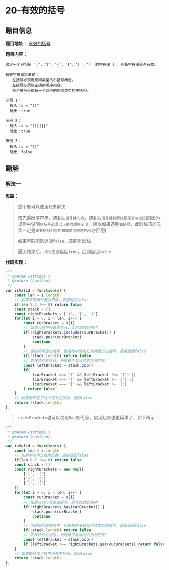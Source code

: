 # 20-有效的括号

## 题目信息

**题目地址**： [有效的括号](https://leetcode.cn/problems/valid-parentheses/)

**题目内容：**

```text
给定一个只包括 '('，')'，'{'，'}'，'['，']' 的字符串 s ，判断字符串是否有效。

有效字符串需满足：
   左括号必须用相同类型的右括号闭合。
   左括号必须以正确的顺序闭合。
   每个右括号都有一个对应的相同类型的左括号。

示例 1：
  输入：s = "()"
  输出：true
  
示例 2：
  输入：s = "()[]{}"
  输出：true
  
示例 3：
  输入：s = "(]"
  输出：false
```

## 题解

### 解法一

**思路：**

> 这个题可以使用`栈`来解决
> 
> 首先遍历字符串，遇到`左括号就入栈`，遇到`右括号就判断栈顶是否与之匹配`(因为规则中说明`左括号必须以正确的顺序闭合`，所以如果遇到`右括号`，此时栈顶的元素一定是`该右括号对应的相同类型的左括号`才匹配)
> 
> 如果不匹配则返回`false`，匹配则出栈
> 
> 遍历结束后，`栈为空`则返回`true`，否则返回`false`

**代码实现：**

```javascript
/**
 * @param {string} s
 * @return {boolean}
 */
var isValid = function(s) {
    const len = s.length
    // 如果字符串长度为奇数，直接返回false
    if(len % 2 !== 0) return false
    const stack = []
    const rightBrackets = [')', '}', ']']
    for(let i = 0; i < len; i++) {
        const curBracket = s[i]
        // 如果当前符号是左括号，就将其放到栈中
        if(!rightBrackets.includes(curBracket)) {
            stack.push(curBracket)
            continue
        }
        // 当前符号是右括号，但是栈中没有任何类型的左括号，直接返回false
        if(!stack.length) return false
        // 取栈顶的左括号，判断是否与当前右括号匹配
        const leftBracket = stack.pop()
        if(
            (curBracket === ')' && leftBracket !== '(') ||
            (curBracket === '}' && leftBracket != '{') ||
            (curBracket === ']' && leftBracket != '[')
        ) return false
    }
    // 如果循环完了栈中还有左括号，返回false
    return !stack.length;
};
```

> `rightBrackets`也可以使用`Map`来代替，实现起来也更简单了，如下所示：

```javascript
/**
 * @param {string} s
 * @return {boolean}
 */
var isValid = function(s) {
    const len = s.length
    // 如果字符串长度为奇数，直接返回false
    if(len % 2 !== 0) return false
    const stack = []
    const rightBrackets = new Map([
        [')', '('],
        ['}', '{'],
        [']', '[']
    ])
    for(let i = 0; i < len; i++) {
        const curBracket = s[i]
        // 如果当前符号是左括号，就将其放到栈中
        if(!rightBrackets.has(curBracket)) {
            stack.push(curBracket)
            continue
        }
        // 当前符号是右括号，但是栈中没有任何类型的左括号，直接返回false
        if(!stack.length) return false
        // 取栈顶的左括号，判断是否与当前右括号匹配
        const leftBracket = stack.pop()
        if (leftBracket !== rightBrackets.get(curBracket)) return false
    }
    // 如果循环完了栈中还有左括号，返回false
    return !stack.length;
};
```